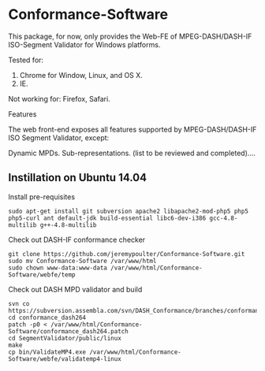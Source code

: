 Conformance-Software
====================

This package, for now, only provides the Web-FE of MPEG-DASH/DASH-IF ISO-Segment Validator for Windows platforms.

Tested for:

1) Chrome for Window, Linux, and OS X.
2) IE.

Not working for: Firefox, Safari.

Features

The web front-end exposes all features supported by MPEG-DASH/DASH-IF ISO Segment Validator, except:

Dynamic MPDs.
Sub-representations.
(list to be reviewed and completed)....

## Instillation on Ubuntu 14.04 ##

Install pre-requisites

    sudo apt-get install git subversion apache2 libapache2-mod-php5 php5 php5-curl ant default-jdk build-essential libc6-dev-i386 gcc-4.8-multilib g++-4.8-multilib

Check out DASH-IF conformance checker

    git clone https://github.com/jeremypoulter/Conformance-Software.git
    sudo mv Conformance-Software /var/www/html
    sudo chown www-data:www-data /var/www/html/Conformance-Software/webfe/temp

Check out DASH MPD validator and build

    svn co https://subversion.assembla.com/svn/DASH_Conformance/branches/conformance_dash264
    cd conformance_dash264
    patch -p0 < /var/www/html/Conformance-Software/conformance_dash264.patch
    cd SegmentValidator/public/linux
    make
    cp bin/ValidateMP4.exe /var/www/html/Conformance-Software/webfe/validatemp4-linux


